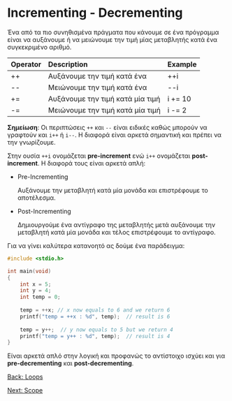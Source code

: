 # Incrementing - Decrementing

Ένα από τα πιο συνηθισμένα πράγματα που κάνουμε σε ένα πρόγραμμα είναι να αυξάνουμε ή να μειώνουμε την τιμή μίας μεταβλητής κατά ένα συγκεκριμένο αριθμό.

| **Operator** | **Description**                 | **Example** |
|:-------------------------|:-------------------------------|:------------|
| ++					   | Αυξάνουμε την τιμή κατά ένα	| ++i		  |
| --					   | Μειώνουμε την τιμή κατά ένα	| --i		  |
| +=					   | Αυξάνουμε την τιμή κατά μία τιμή| i += 10	  |
| -=					   | Μειώνουμε την τιμή κατά μία τιμή| i -= 2     |


**Σημείωση**: Οι περιπτώσεις `++` και `--` είναι ειδικές καθώς μπορούν να γραφτούν και `i++` ή `i--`. Η διαφορά είναι αρκετά σημαντική και πρέπει να την γνωρίζουμε.

Στην ουσία `++i` ονομάζεται **pre-increment** ενώ `i++` ονομάζεται **post-increment**. Η διαφορά τους είναι αρκετά απλή:

* Pre-Incrementing
    
    Αυξάνουμε την μεταβλητή κατά μία μονάδα και επιστρέφουμε το αποτέλεσμα.

* Post-Incrementing

    Δημιουργούμε ένα αντίγραφο της μεταβλητής μετά αυξάνουμε την μεταβλητή κατά μία μονάδα και τέλος επιστρέφουμε το αντίγραφο.
	
Για να γίνει καλύτερα κατανοητό ας δούμε ένα παράδειγμα:

```C
#include <stdio.h>

int main(void)
{
    int x = 5;
    int y = 4;
    int temp = 0;
	
    temp = ++x;	// x now equals to 6 and we return 6
    printf("temp = ++x : %d", temp);  // result is 6
	
    temp = y++;  // y now equals to 5 but we return 4
    printf("temp = y++ : %d", temp);  // result is 4
}
```
Είναι αρκετά απλό στην λογική και προφανώς το αντίστοιχο ισχύει και για **pre-decrementing** και **post-decrementing**.

[Back: Loops](https://github.com/unipi-projects/extras/blob/main/Languages/C/Loops/README.md)

[Next: Scope](https://github.com/unipi-projects/extras/blob/main/Languages/C/Scope/README.md)
